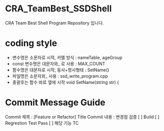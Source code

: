# CRA_TeamBest_SSDShell
CRA Team Best Shell Program Repository 입니다.


# coding style
- 변수명은 소문자로 시작, 카멜 방식 : nameTable, ageGroup
- const 변수명은 대문자와_ 로 사용 : MAX_COUNT
- 함수명은 대문자로 시작, 동사+명사형태 : SetName()
- 파일명은 소문자와_ 사용 : ssd_write_program.cpp
- 중괄호는 함수 바로 옆에 시작
   void SetName(string str) {
   
# Commit Message Guide
Commit 제목 : [Feature or Refactor] Title
Commit 내용 : 
변경점
검증
[ ] Build
[ ] Regrestion Test Pass
[ ] 해당 기능 TC
